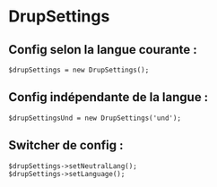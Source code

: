 # DrupSettings

## Config selon la langue courante :
 
    $drupSettings = new DrupSettings();

## Config indépendante de la langue :

    $drupSettingsUnd = new DrupSettings('und');

## Switcher de config :

    $drupSettings->setNeutralLang();
    $drupSettings->setLanguage();